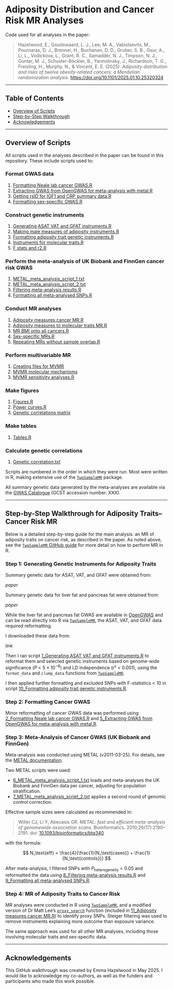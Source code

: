 # Adiposity Distribution and Cancer Risk MR Analyses


Code used for all analyses in the paper:

> Hazelwood, E., Goudswaard, L. J., Lee, M. A., Vabistsevits, M., Pournaras, D. J., Brenner, H., Buchanan, D. D., Gruber, S. B., Gsur, A., Li, L., Vodickova, L., Grant, R. C., Samadder, N. J., Timpson, N. J., Gunter, M. J., Schuster-Böckler, B., Yarmolinsky, J., Richardson, T. G., Freisling, H., Murphy, N., & Vincent, E. E. (2025). *Adiposity distribution and risks of twelve obesity-related cancers: a Mendelian randomization analysis*. https://doi.org/10.1101/2025.01.10.25320324

---

## Table of Contents

- [Overview of Scripts](#overview-of-scripts)  
- [Step-by-Step Walkthrough](#step-by-step-walkthrough)  
- [Acknowledgements](#acknowledgements)

---

## Overview of Scripts

All scripts used in the analyses described in the paper can be found in this repository. These include scripts used to:

### Format GWAS data

1. [Formatting Neale lab cancer GWAS.R]()  
2. [Extracting GWAS from OpenGWAS for meta-analysis with metal.R]()  
3. [Getting rsID for IGF1 and CRP summary data.R]()  
4. [Formatting sex-specific GWAS.R]()

### Construct genetic instruments

1. [Generating ASAT VAT and GFAT instruments.R]()  
2. [Making male measures of adiposity instruments.R]()  
3. [Formatting adiposity trait genetic instruments.R]()  
4. [Instruments for molecular traits.R]()  
5. [F stats and r2.R]()

### Perform the meta-analysis of UK Biobank and FinnGen cancer risk GWAS

1. [METAL_meta_analysis_script_1.txt]()  
2. [METAL_meta_analysis_script_2.txt]()  
3. [Filtering meta-analysis results.R]()  
4. [Formatting all meta-analysed SNPs.R]()

### Conduct MR analyses

1. [Adiposity measures cancer MR.R]()  
2. [Adiposity measures to molecular traits MR.R]()  
3. [MR BMI onto all cancers.R]()  
4. [Sex-specific MRs.R]()  
5. [Repeating MRs without sample overlap.R]()

### Perform multivariable MR

1. [Creating files for MVMR]()  
2. [MVMR molecular mechanisms]()  
3. [MVMR sensitivity analyses.R]()

### Make figures

1. [Figures.R]()  
2. [Power curves.R]()  
3. [Genetic correlations matrix]()

### Make tables

1. [Tables.R]()

### Calculate genetic correlations

1. [Genetic correlation.txt]()

Scripts are numbered in the order in which they were run. Most were written in R, making extensive use of the [`TwoSampleMR`](https://mrcieu.github.io/TwoSampleMR/) package.

All summary genetic data generated by the meta-analyses are available via the [GWAS Catalogue]() (GCST accession number: XXX).

---

## Step-by-Step Walkthrough for Adiposity Traits–Cancer Risk MR

Below is a detailed step-by-step guide for the main analysis: an MR of adiposity traits on cancer risk, as described in the paper. As noted above, see the [`TwoSampleMR` GitHub guide](https://mrcieu.github.io/TwoSampleMR/) for more detail on how to perform MR in R.

### Step 1: Generating Genetic Instruments for Adiposity Traits

Summary genetic data for ASAT, VAT, and GFAT were obtained from:

*paper*

Summary genetic data for liver fat and pancreas fat were obtained from:

*paper*

While the liver fat and pancreas fat GWAS are available in [OpenGWAS]() and can be read directly into R via [`TwoSampleMR`](https://mrcieu.github.io/TwoSampleMR/), the ASAT, VAT, and GFAT data required reformatting.

I downloaded these data from:

*link*

Then I ran script [1_Generating ASAT VAT and GFAT instruments.R]() to reformat them and selected genetic instruments based on genome-wide significance (*P* < 5 × 10<sup>−8</sup>) and LD independence (r² < 0.001), using the `format_data` and `clump_data` functions from [`TwoSampleMR`](https://mrcieu.github.io/TwoSampleMR/).

I then applied further formatting and excluded SNPs with F-statistics < 10 in script [10_Formatting adiposity trait genetic instruments.R]().

### Step 2: Formatting Cancer GWAS

Minor reformatting of cancer GWAS data was performed using [2_Formatting Neale lab cancer GWAS.R]() and [5_Extracting GWAS from OpenGWAS for meta-analysis with metal.R]().

### Step 3: Meta-Analysis of Cancer GWAS (UK Biobank and FinnGen)

Meta-analysis was conducted using METAL (v2011-03-25). For details, see the [METAL documentation](https://genome.sph.umich.edu/wiki/METAL_Documentation).

Two METAL scripts were used:

- [6_METAL_meta_analysis_script_1.txt]() loads and meta-analyses the UK Biobank and FinnGen data per cancer, adjusting for population stratification.
- [7_METAL_meta_analysis_script_2.txt]() applies a second round of genomic control correction.

Effective sample sizes were calculated as recommended in:

> Willer CJ, Li Y, Abecasis GR. *METAL: fast and efficient meta-analysis of genomewide association scans*. Bioinformatics. 2010;26(17):2190–2191. doi: [10.1093/bioinformatics/btq340](https://doi.org/10.1093/bioinformatics/btq340)

with the formula:

$$
N_\text{eff} = \frac{4}{\frac{1}{N_\text{cases}} + \frac{1}{N_\text{controls}}}
$$

After meta-analysis, I filtered SNPs with *P*<sub>heterogeneity</sub> < 0.05 and reformatted the data using [8_Filtering meta-analysis results.R]() and [9_Formatting all meta-analysed SNPs.R]().

### Step 4: MR of Adiposity Traits to Cancer Risk

MR analyses were conducted in R using [`TwoSampleMR`](https://mrcieu.github.io/TwoSampleMR/), and a modified version of Dr Matt Lee’s [`proxy_search`](#) function (included in [11_Adiposity measures cancer MR.R]()) to identify proxy SNPs. Steiger filtering was used to remove instruments explaining more outcome than exposure variance.

The same approach was used for all other MR analyses, including those involving molecular traits and sex-specific data.

---

## Acknowledgements

This GitHub walkthrough was created by Emma Hazelwood in May 2025. I would like to acknowledge my co-authors, as well as the funders and participants who made this work possible.
